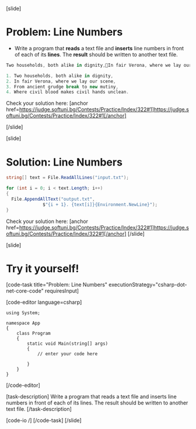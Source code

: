 [slide]
# Problem: Line Numbers
- Write a program that **reads** a text file and **inserts** line numbers in front of each of its **lines**. The **result** should be written to another text file. 




```csharp
Two households, both alike in dignity,In fair Verona, where we lay our scene,From ancient grudge break to new mutiny,Where civil blood makes civil hands unclean.
```
```csharp
1. Two households, both alike in dignity,
2. In fair Verona, where we lay our scene,
3. From ancient grudge break to new mutiny,
4. Where civil blood makes civil hands unclean.
```
Check your solution here:
[anchor href=https://judge.softuni.bg/Contests/Practice/Index/322#1]https://judge.softuni.bg/Contests/Practice/Index/322#1[/anchor]

[/slide]

[slide]
# Solution: Line Numbers
```csharp
string[] text = File.ReadAllLines("input.txt");

for (int i = 0; i < text.Length; i++)
{
  File.AppendAllText("output.txt", 
		      $"{i + 1}. {text[i]}{Environment.NewLine}");
}
```

Check your solution here:
[anchor href=https://judge.softuni.bg/Contests/Practice/Index/322#1]https://judge.softuni.bg/Contests/Practice/Index/322#1[/anchor]
[/slide]

[slide]
# Try it yourself!

[code-task title="Problem: Line Numbers" executionStrategy="csharp-dot-net-core-code" requiresInput]

[code-editor language=csharp]
```
using System;

namespace App
{
    class Program
    {
        static void Main(string[] args)
        {
		    // enter your code here
		    
		}
	}
}
```
[/code-editor]

[task-description]
Write a program that reads a text file and inserts line numbers in front of each of its lines. The result should be written to another text file. 
[/task-description]

[code-io /]
[/code-task]
[/slide]